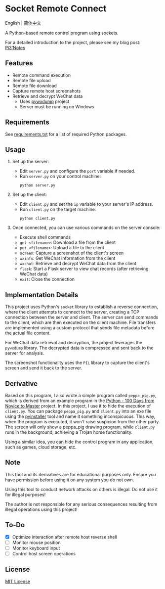 # Socket Remote Connect

English | [简体中文](README_CN.md)

A Python-based remote control program using sockets.

For a detailed introduction to the project, please see my blog post: [Pi3'Notes](https://blog.pi3.fun/post/2023/11/%E5%9F%BA%E4%BA%8Esocket%E7%9A%84%E8%BF%9C%E7%A8%8B%E6%8E%A7%E5%88%B6%E7%A8%8B%E5%BA%8F/)

## Features

- Remote command execution
- Remote file upload
- Remote file download
- Capture remote host screenshots
- Retrieve and decrypt WeChat data
  - Uses [pywxdump](https://github.com/xaoyaoo/PyWxDump) project
  - Server must be running on Windows

## Requirements

See [requirements.txt](requirements.txt) for a list of required Python packages.

## Usage

1. Set up the server:
   - Edit `server.py` and configure the `port` variable if needed.
   - Run `server.py` on your control machine:
     ```
     python server.py
     ```

2. Set up the client:
   - Edit `client.py` and set the `ip` variable to your server's IP address.
   - Run `client.py` on the target machine:
     ```
     python client.py
     ```

3. Once connected, you can use various commands on the server console:
   - Execute shell commands
   - `get <filename>`: Download a file from the client
   - `put <filename>`: Upload a file to the client
   - `screen`: Capture a screenshot of the client's screen
   - `wxinfo`: Get WeChat information from the client
   - `wxchat`: Retrieve and decrypt WeChat data from the client
   - `flask`: Start a Flask server to view chat records (after retrieving WeChat data)
   - `exit`: Close the connection

## Implementation Details

This project uses Python's `socket` library to establish a reverse connection, where the client attempts to connect to the server, creating a TCP connection between the server and client. The server can send commands to the client, which are then executed on the client machine. File transfers are implemented using a custom protocol that sends file metadata before the actual file content.

For WeChat data retrieval and decryption, the project leverages the `pywxdump` library. The decrypted data is compressed and sent back to the server for analysis.

The screenshot functionality uses the `PIL` library to capture the client's screen and send it back to the server.

## Derivative

Based on this program, I also wrote a simple program called `peppa_pig.py`, which is derived from an example program in the [Python - 100 Days from Novice to Master](https://github.com/Pi3-l22/Python-Learn) project. In this project, I use it to hide the execution of `client.py`. You can package `peppa_pig.py` and `client.py` into an exe file using the [pyinstaller](https://pyinstaller.org/en/stable/) tool and name it something inconspicuous. This way, when the program is executed, it won't raise suspicion from the other party. The screen will only show a peppa_pig drawing program, while `client.py` runs in the background, achieving a Trojan horse functionality.

Using a similar idea, you can hide the control program in any application, such as games, cloud storage, etc.

## Note

This tool and its derivatives are for educational purposes only. Ensure you have permission before using it on any system you do not own.

Using this tool to conduct network attacks on others is illegal. Do not use it for illegal purposes!

The author is not responsible for any serious consequences resulting from illegal operations using this project!

## To-Do

- [X] Optimize interaction after remote host reverse shell
- [ ] Monitor mouse position
- [ ] Monitor keyboard input
- [ ] Control host screen operations

## License

[MIT License](LICENSE)
